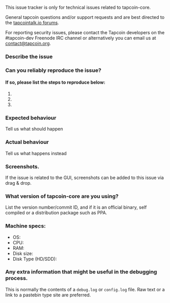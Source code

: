 <!--- Remove sections that do not apply -->

This issue tracker is only for technical issues related to tapcoin-core.

General tapcoin questions and/or support requests and are best directed to the [tapcointalk.io forums](https://tapcointalk.io/).

For reporting security issues, please contact the Tapcoin developers on the #tapcoin-dev Freenode IRC channel or alternatively you can email us at contact@tapcoin.org.

### Describe the issue

### Can you reliably reproduce the issue?
#### If so, please list the steps to reproduce below:
1.
2.
3.

### Expected behaviour
Tell us what should happen

### Actual behaviour
Tell us what happens instead

### Screenshots.
If the issue is related to the GUI, screenshots can be added to this issue via drag & drop.

### What version of tapcoin-core are you using?
List the version number/commit ID, and if it is an official binary, self compiled or a distribution package such as PPA.

### Machine specs:
- OS:
- CPU:
- RAM:
- Disk size:
- Disk Type (HD/SDD):

### Any extra information that might be useful in the debugging process.
This is normally the contents of a `debug.log` or `config.log` file. Raw text or a link to a pastebin type site are preferred.
